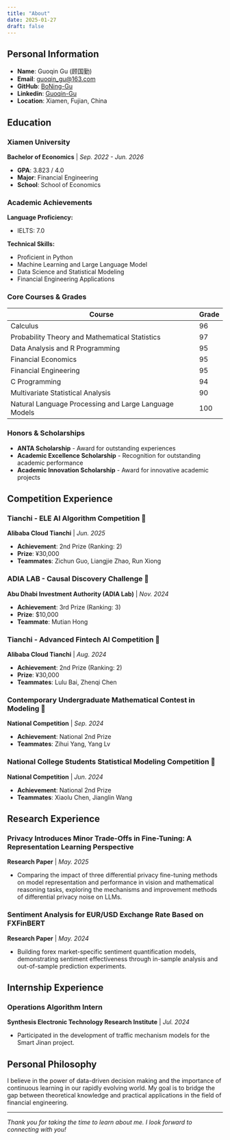 ```yaml
---
title: "About"
date: 2025-01-27
draft: false
---
```


## Personal Information

- **Name**: Guoqin Gu (顾国勤)
- **Email**: guoqin_gu@163.com
- **GitHub**: [BoNing-Gu](https://github.com/BoNing-Gu)
- **Linkedin**: [Guoqin-Gu](https://www.linkedin.com/in/guoqin-gu/)
- **Location**: Xiamen, Fujian, China

## Education

### Xiamen University
**Bachelor of Economics** | *Sep. 2022 - Jun. 2026*

- **GPA**: 3.823 / 4.0
- **Major**: Financial Engineering
- **School**: School of Economics

### Academic Achievements

**Language Proficiency:**

- IELTS: 7.0

**Technical Skills:**

- Proficient in Python
- Machine Learning and Large Language Model
- Data Science and Statistical Modeling
- Financial Engineering Applications

### Core Courses & Grades

| Course | Grade |
|--------|-------|
| Calculus | 96 |
| Probability Theory and Mathematical Statistics | 97 |
| Data Analysis and R Programming | 95 |
| Financial Economics | 95 |
| Financial Engineering | 95 |
| C Programming | 94 |
| Multivariate Statistical Analysis | 90 |
| Natural Language Processing and Large Language Models | 100 |

### Honors & Scholarships

- **ANTA Scholarship** - Award for outstanding experiences
- **Academic Excellence Scholarship** - Recognition for outstanding academic performance
- **Academic Innovation Scholarship** - Award for innovative academic projects

## Competition Experience

### Tianchi - ELE AI Algorithm Competition 🥈
**Alibaba Cloud Tianchi** | *Jun. 2025*
- **Achievement**: 2nd Prize (Ranking: 2)
- **Prize**: ¥30,000
- **Teammates**: Zichun Guo, Liangjie Zhao, Run Xiong

### ADIA LAB - Causal Discovery Challenge 🥉
**Abu Dhabi Investment Authority (ADIA Lab)** | *Nov. 2024*
- **Achievement**: 3rd Prize (Ranking: 3)
- **Prize**: $10,000
- **Teammate**: Mutian Hong

### Tianchi - Advanced Fintech AI Competition 🥈
**Alibaba Cloud Tianchi** | *Aug. 2024*
- **Achievement**: 2nd Prize (Ranking: 2)
- **Prize**: ¥30,000
- **Teammates**: Lulu Bai, Zhenqi Chen

### Contemporary Undergraduate Mathematical Contest in Modeling 🥈
**National Competition** | *Sep. 2024*
- **Achievement**: National 2nd Prize
- **Teammates**: Zihui Yang, Yang Lv

### National College Students Statistical Modeling Competition 🥈
**National Competition** | *Jun. 2024*
- **Achievement**: National 2nd Prize
- **Teammates**: Xiaolu Chen, Jianglin Wang

## Research Experience

### Privacy Introduces Minor Trade-Offs in Fine-Tuning: A Representation Learning Perspective
**Research Paper** | *May. 2025*
- Comparing the impact of three differential privacy fine-tuning methods on model representation and performance in vision and mathematical reasoning tasks, exploring the mechanisms and improvement methods of differential privacy noise on LLMs.

### Sentiment Analysis for EUR/USD Exchange Rate Based on FXFinBERT
**Research Paper** | *May. 2024*
- Building forex market-specific sentiment quantification models, demonstrating sentiment effectiveness through in-sample analysis and out-of-sample prediction experiments.

## Internship Experience

### Operations Algorithm Intern
**Synthesis Electronic Technology Research Institute** | *Jul. 2024*
- Participated in the development of traffic mechanism models for the Smart Jinan project.

## Personal Philosophy

I believe in the power of data-driven decision making and the importance of continuous learning in our rapidly evolving world. My goal is to bridge the gap between theoretical knowledge and practical applications in the field of financial engineering.


---

*Thank you for taking the time to learn about me. I look forward to connecting with you!*